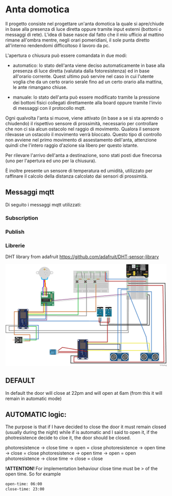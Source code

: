 # Anta domotica

Il progetto consiste nel progettare un'anta domotica la quale si apre/chiude in base alla presenza di luce diretta oppure tramite input esterni (bottoni o messaggi di rete). 
L'idea di base nasce dal fatto che il mio ufficio al mattino rimane all'ombra mentre, negli orari pomeridiani, il sole punta diretto all'interno rendendomi difficoltoso il lavoro da pc.

L'apertura o chiusura può essere comandata in due modi:
- automatico: lo stato dell'anta viene deciso automaticamente in base alla presenza di luce diretta (valutata dalla fotoresistenza) ed in base all'orario corrente. Quest ultimo può servire nel caso in cui l'utente voglia che da un certo orario serale fino ad un certo orario alla mattina, le ante rimangano chiuse.

- manuale: lo stato dell'anta può essere modificato tramite la pressione dei bottoni fisici collegati direttamente alla board oppure tramite l'invio di messaggi con il protocollo mqtt.

Ogni qualvolta l'anta si muove, viene attivato (in base a se si sta aprendo o chiudendo) il rispettivo sensore di prossimità, necessario per controllare che non ci sia alcun ostacolo nel raggio di movimento. Qualora il sensore rilevasse un ostacolo il movimento verrà bloccato. Questo tipo di controllo non avviene nel primo movimento di assestamento dell'anta, attenzione quindi che l'intero raggio d'azione sia libero per questo istante.

Per rilevare l'arrivo dell'anta a destinazione, sono stati posti due finecorsa (uno per l'apertura ed uno per la chiusura).

È inoltre presente un sensore di temperatura ed umidità, utilizzato per raffinare il calcolo della distanza calcolato dai sensori di prossimità.

## Messaggi mqtt
Di seguito i messaggi mqtt utilizzati:

### Subscription

### Publish

### Librerie

DHT library from adafruit
https://github.com/adafruit/DHT-sensor-library

![Fritzing circuit](antaDomotica.jpg)

## DEFAULT

In default the door will close at 22pm and will open at 6am (from this it will remain in automatic mode)


## AUTOMATIC logic:

The purpose is that if I have decided to close the door it must remain closed (usually during the night) while if is automatic and I said to open it, if the photresistence decide to cloe it, the door should be closed.

photoresistence -> close        time -> open   = close
photoresistence -> open         time -> close  = close
photoresistence -> open         time -> open   = open
photoresistence -> close        time -> close  = close

<b> !ATTENTION! </b>
For implementation behaviour close time must be > of the open time.
So for example
```
open-time: 06:00
close-time: 23:00
```